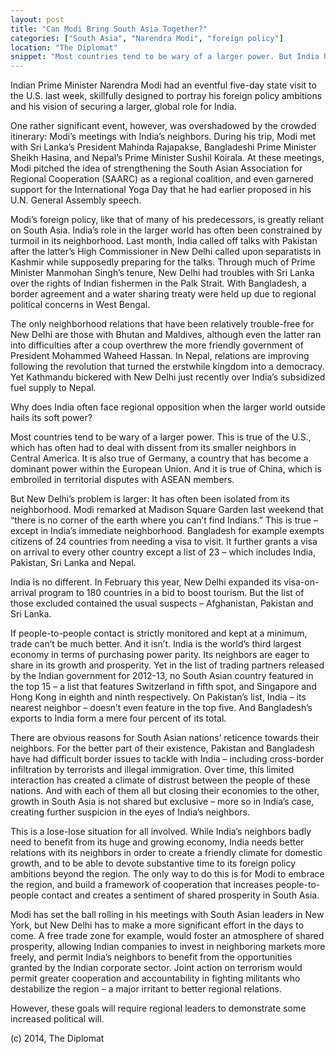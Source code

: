 ```yaml
---
layout: post
title: "Can Modi Bring South Asia Together?"
categories: ["South Asia", "Narendra Modi", "foreign policy"]
location: "The Diplomat"
snippet: "Most countries tend to be wary of a larger power. But India has often been isolated from its neighborhood. Modi remarked at Madison Square Garden last weekend that “there is no corner of the earth where you can’t find Indians.” This is true – except in India’s immediate neighborhood. (Published in The Diplomat)"
---
```


Indian Prime Minister Narendra Modi had an eventful five-day state visit to the U.S. last week, skillfully designed to portray his foreign policy ambitions and his vision of securing a larger, global role for India.

One rather significant event, however, was overshadowed by the crowded itinerary: Modi’s meetings with India’s neighbors. During his trip, Modi met with Sri Lanka’s President Mahinda Rajapakse, Bangladeshi Prime Minister Sheikh Hasina, and Nepal’s Prime Minister Sushil Koirala. At these meetings, Modi pitched the idea of strengthening the South Asian Association for Regional Cooperation (SAARC) as a regional coalition, and even garnered support for the International Yoga Day that he had earlier proposed in his U.N. General Assembly speech.

Modi’s foreign policy, like that of many of his predecessors, is greatly reliant on South Asia. India’s role in the larger world has often been constrained by turmoil in its neighborhood. Last month, India called off talks with Pakistan after the latter’s High Commissioner in New Delhi called upon separatists in Kashmir while supposedly preparing for the talks. Through much of Prime Minister Manmohan Singh’s tenure, New Delhi had troubles with Sri Lanka over the rights of Indian fishermen in the Palk Strait. With Bangladesh, a border agreement and a water sharing treaty were held up due to regional political concerns in West Bengal.

The only neighborhood relations that have been relatively trouble-free for New Delhi are those with Bhutan and Maldives, although even the latter ran into difficulties after a coup overthrew the more friendly government of President Mohammed Waheed Hassan. In Nepal, relations are improving following the revolution that turned the erstwhile kingdom into a democracy. Yet Kathmandu bickered with New Delhi just recently over India’s subsidized fuel supply to Nepal.

Why does India often face regional opposition when the larger world outside hails its soft power?

Most countries tend to be wary of a larger power. This is true of the U.S., which has often had to deal with dissent from its smaller neighbors in Central America. It is also true of Germany, a country that has become a dominant power within the European Union. And it is true of China, which is embroiled in territorial  disputes with ASEAN members.

But New Delhi’s problem is larger: It has often been isolated from its neighborhood. Modi remarked at Madison Square Garden last weekend that “there is no corner of the earth where you can’t find Indians.” This is true – except in India’s immediate neighborhood. Bangladesh for example exempts citizens of 24 countries from needing a visa to visit. It further grants a visa on arrival to every other country except a list of 23 – which includes India, Pakistan, Sri Lanka and Nepal.

India is no different. In February this year, New Delhi expanded its visa-on-arrival program to 180 countries in a bid to boost tourism. But the list of those excluded contained the usual suspects – Afghanistan, Pakistan and Sri Lanka.

If people-to-people contact is strictly monitored and kept at a minimum, trade can’t be much better. And it isn’t. India is the world’s third largest economy in terms of purchasing power parity. Its neighbors are eager to share in its growth and prosperity. Yet in the list of trading partners released by the Indian government for 2012-13, no South Asian country featured in the top 15 – a list that features Switzerland in fifth spot, and Singapore and Hong Kong in eighth and ninth respectively. On Pakistan’s list, India – its nearest neighbor – doesn’t even feature in the top five. And Bangladesh’s exports to India form a mere four percent of its total.

There are obvious reasons for South Asian nations’ reticence towards their neighbors. For the better part of their existence, Pakistan and Bangladesh have had difficult border issues to tackle with India – including cross-border infiltration by terrorists and illegal immigration. Over time, this limited interaction has created a climate of distrust between the people of these nations. And with each of them all but closing their economies to the other, growth in South Asia is not shared but exclusive – more so in India’s case, creating further suspicion in the eyes of India’s neighbors.

This is a lose-lose situation for all involved. While India’s neighbors badly need to benefit from its huge and growing economy, India needs better relations with its neighbors in order to create a friendly climate for domestic growth, and to be able to devote substantive time to its foreign policy ambitions beyond the region. The only way to do this is for Modi to embrace the region, and build a framework of cooperation that increases people-to-people contact and creates a sentiment of shared prosperity in South Asia.

Modi has set the ball rolling in his meetings with South Asian leaders in New York, but New Delhi has to make a more significant effort in the days to come. A free trade zone for example, would foster an atmosphere of shared prosperity, allowing Indian companies to invest in neighboring markets more freely, and permit India’s neighbors to benefit from the opportunities granted by the Indian corporate sector. Joint action on terrorism would permit greater cooperation and accountability in fighting militants who destabilize the region – a major irritant to better regional relations.

However, these goals will require regional leaders to demonstrate some increased political will.

(c) 2014, The Diplomat
